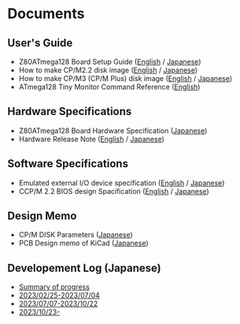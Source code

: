 # Documents
## User's Guide
- Z80ATmega128 Board Setup Guide ([English](./SetupGuide_en.md) / [Japanese](./SetupGuide.md))
- How to make CP/M2.2 disk image ([English](./DiskImage-CPM22.md) / [Japanese](./DiskImage-CPM22-ja.md))
- How to make CP/M3 (CP/M Plus) disk image ([English](../z80/cpm3/image/README.md) / [Japanese](../z80/cpm3/image/README-ja.md))
- ATmega128 Tiny Monitor Command Reference ([English](./Software/AVRTinyMonitor.md))

## Hardware Specifications
- Z80ATmega128 Board Hardware Specification ([Japanese](./Hardware/Design.md))
- Hardware Release Note ([English](./Hardware/HW-ReleaseNote.md) / [Japanese](./Hardware/HW-ReleaseNote-ja.md))

## Software Specifications
- Emulated external I/O device specification ([English](./Software/EmulatedDeviceSpec.md) / [Japanese](./Software/EmulatedDeviceSpec.md#port-japanese))
- CCP/M 2.2 BIOS design Spacification ([English](./Software/BIOSDesignSpec.md) / [Japanese](./Software/BIOSDesignSpec-ja.md))

## Design Memo
- CP/M DISK Parameters ([Japanese](./Software/DiskParameters.md))
- PCB Design memo of KiCad ([Japanese](./Hardware/PCB/KiCad-PCB.md))

## Developement Log (Japanese)
- [Summary of progress](./Progress.md)
- [2023/02/25-2023/07/04](./Diary.md)
- [2023/07/07-2023/10/22](./Diary2.md)
- [2023/10/23-](./Diary3.md)
